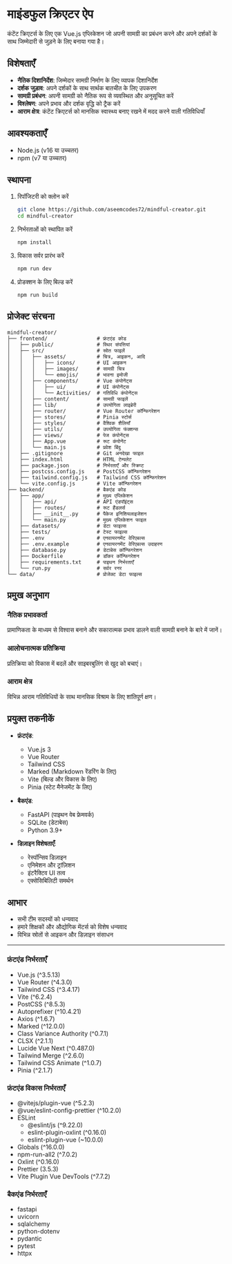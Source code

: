 # माइंडफुल क्रिएटर ऐप

कंटेंट क्रिएटर्स के लिए एक Vue.js एप्लिकेशन जो अपनी सामग्री का प्रबंधन करने और अपने दर्शकों के साथ जिम्मेदारी से जुड़ने के लिए बनाया गया है।

## विशेषताएँ

- **नैतिक दिशानिर्देश**: जिम्मेदार सामग्री निर्माण के लिए व्यापक दिशानिर्देश
- **दर्शक जुड़ाव**: अपने दर्शकों के साथ सार्थक बातचीत के लिए उपकरण
- **सामग्री प्रबंधन**: अपनी सामग्री को नैतिक रूप से व्यवस्थित और अनुसूचित करें
- **विश्लेषण**: अपने प्रभाव और दर्शक वृद्धि को ट्रैक करें
- **आराम क्षेत्र**: कंटेंट क्रिएटर्स को मानसिक स्वास्थ्य बनाए रखने में मदद करने वाली गतिविधियाँ

## आवश्यकताएँ

- Node.js (v16 या उच्चतर)
- npm (v7 या उच्चतर)

## स्थापना

1. रिपॉजिटरी को क्लोन करें
   ```bash
   git clone https://github.com/aseemcodes72/mindful-creator.git
   cd mindful-creator
   ```

2. निर्भरताओं को स्थापित करें
   ```bash
   npm install
   ```

3. विकास सर्वर प्रारंभ करें
   ```bash
   npm run dev
   ```

4. प्रोडक्शन के लिए बिल्ड करें
   ```bash
   npm run build
   ```

## प्रोजेक्ट संरचना

```
mindful-creator/
├── frontend/                # फ्रंटएंड कोड
│   ├── public/              # स्थिर संपत्तियां
│   ├── src/                 # स्रोत फाइलें
│   │   ├── assets/          # चित्र, आइकन, आदि
│   │   │   ├── icons/       # UI आइकन
│   │   │   ├── images/      # सामग्री चित्र
│   │   │   └── emojis/      # भावना इमोजी
│   │   ├── components/      # Vue कंपोनेंट्स
│   │   │   ├── ui/          # UI कंपोनेंट्स
│   │   │   └── Activities/  # गतिविधि कंपोनेंट्स
│   │   ├── content/         # सामग्री फाइलें
│   │   ├── lib/             # उपयोगिता लाइब्रेरी
│   │   ├── router/          # Vue Router कॉन्फिगरेशन
│   │   ├── stores/          # Pinia स्टोर्स
│   │   ├── styles/          # वैश्विक शैलियाँ
│   │   ├── utils/           # उपयोगिता फंक्शन्स
│   │   ├── views/           # पेज कंपोनेंट्स
│   │   ├── App.vue          # रूट कंपोनेंट
│   │   └── main.js          # प्रवेश बिंदु
│   ├── .gitignore           # Git अनदेखा फाइल
│   ├── index.html           # HTML टेम्पलेट
│   ├── package.json         # निर्भरताएँ और स्क्रिप्ट
│   ├── postcss.config.js    # PostCSS कॉन्फिगरेशन
│   ├── tailwind.config.js   # Tailwind CSS कॉन्फिगरेशन
│   └── vite.config.js       # Vite कॉन्फिगरेशन
├── backend/                 # बैकएंड कोड
│   ├── app/                 # मुख्य एप्लिकेशन
│   │   ├── api/             # API एंडपॉइंट्स
│   │   ├── routes/          # रूट हैंडलर्स
│   │   ├── __init__.py      # पैकेज इनिशियलाइजेशन
│   │   └── main.py          # मुख्य एप्लिकेशन फाइल
│   ├── datasets/            # डेटा फाइल्स
│   ├── tests/               # टेस्ट फाइल्स
│   ├── .env                 # एनवायरनमेंट वेरिएबल्स
│   ├── .env.example         # एनवायरनमेंट वेरिएबल्स उदाहरण
│   ├── database.py          # डेटाबेस कॉन्फिगरेशन
│   ├── Dockerfile           # डॉकर कॉन्फिगरेशन
│   ├── requirements.txt     # पाइथन निर्भरताएँ
│   └── run.py               # सर्वर रनर
└── data/                    # प्रोजेक्ट डेटा फाइल्स
```

## प्रमुख अनुभाग

### नैतिक प्रभावकर्ता
प्रामाणिकता के माध्यम से विश्वास बनाने और सकारात्मक प्रभाव डालने वाली सामग्री बनाने के बारे में जानें।

### आलोचनात्मक प्रतिक्रिया
प्रतिक्रिया को विकास में बदलें और साइबरबुलिंग से खुद को बचाएं।

### आराम क्षेत्र
विभिन्न आराम गतिविधियों के साथ मानसिक विश्राम के लिए शांतिपूर्ण क्षण।

## प्रयुक्त तकनीकें

- **फ्रंटएंड**:
  - Vue.js 3
  - Vue Router
  - Tailwind CSS
  - Marked (Markdown रेंडरिंग के लिए)
  - Vite (बिल्ड और विकास के लिए)
  - Pinia (स्टेट मैनेजमेंट के लिए)

- **बैकएंड**:
  - FastAPI (पाइथन वेब फ्रेमवर्क)
  - SQLite (डेटाबेस)
  - Python 3.9+

- **डिज़ाइन विशेषताएँ**:
  - रेस्पॉन्सिव डिज़ाइन
  - एनिमेशन और ट्रांज़िशन
  - इंटरैक्टिव UI तत्व
  - एक्सेसिबिलिटी समर्थन

## आभार

- सभी टीम सदस्यों को धन्यवाद
- हमारे शिक्षकों और औद्योगिक मेंटर्स को विशेष धन्यवाद
- विभिन्न स्रोतों से आइकन और डिज़ाइन संसाधन

---

### फ्रंटएंड निर्भरताएँ
- Vue.js (^3.5.13)
- Vue Router (^4.3.0)
- Tailwind CSS (^3.4.17)
- Vite (^6.2.4)
- PostCSS (^8.5.3)
- Autoprefixer (^10.4.21)
- Axios (^1.6.7)
- Marked (^12.0.0)
- Class Variance Authority (^0.7.1)
- CLSX (^2.1.1)
- Lucide Vue Next (^0.487.0)
- Tailwind Merge (^2.6.0)
- Tailwind CSS Animate (^1.0.7)
- Pinia (^2.1.7)

### फ्रंटएंड विकास निर्भरताएँ
- @vitejs/plugin-vue (^5.2.3)
- @vue/eslint-config-prettier (^10.2.0)
- ESLint
  - @eslint/js (^9.22.0)
  - eslint-plugin-oxlint (^0.16.0)
  - eslint-plugin-vue (~10.0.0)
- Globals (^16.0.0)
- npm-run-all2 (^7.0.2)
- Oxlint (^0.16.0)
- Prettier (3.5.3)
- Vite Plugin Vue DevTools (^7.7.2)

### बैकएंड निर्भरताएँ
- fastapi
- uvicorn
- sqlalchemy
- python-dotenv
- pydantic
- pytest
- httpx 